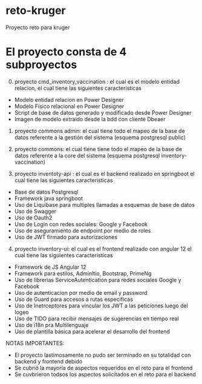 # reto-kruger
Proyecto reto para kruger

# El proyecto consta de 4 subproyectos
0. proyecto cmd_inventory_vaccination : el cual es el modelo entidad relacion, el cual tiene las siguientes caracteristicas
- Modelo entidad relacion en Power Designer
- Modelo Físico relacional en Power Designer
- Script de base de datos generado y modificado desde Power Designer
- Imagen de modelo extraido desde la bdd con cliente Dbeaer

1. proyecto commons admin: el cual tiene todo el mapeo de la base de datos referente a la gestión del sistema (esquema postgresql public)
2. proyecto commons: el cual tiene tiene todo el mapeo de la base de datos referente a la core del sistema (esquema postgresql inventory-vaccination)

3. proyecto inventoty-api : el cual es el backend realizado en springboot el cual tiene las siguientes caracteristicas
- Base de datos Postgresql
- Framework java springboot
- Uso de Liquibase para multiples llamadas a esquemas de base de datos
- Uso de Swagger
- Uso de Oauth2
- Uso de Login con redes sociales: Google y Facebook
- Uso de aseguramiento de endpoint por medio de roles
- Uso de JWT firmado para autorizaciones

4. proyecto inventory-ui: el cual  es el frontend realizado con angular 12 el cual tiene las siguientes caracteristicas
- Framework de JS Angular 12
- Framework para estilos, Adminltio, Bootstrap, PrimeNg
- Uso de librerias ServiceAutentication para redes sociales Google y Facebook
- Uso de autenticacion por medio de email y password
- Uso de Guard para accesos a rutas especificas
- Uso de Inetrceptores para vincular los JWT a las peticiones luego del logeo
- Uso de TIDO para recibir mensajes de sugerencias en tiempo real
- Uso de i18n pra Multilenguaje
- Uso de plantilla básica para acelerar el desarrollo del frontend

NOTAS IMPORTANTES:
- El proyecto lastimosamente no pudo ser terminado en su totalidad con backend y frontend debido
- Se cubrió la mayoría de aspectos requeridos en el reto para el frontend
- Se cuvbrieron todsos los aspectos solicitados en el reto para el backend

